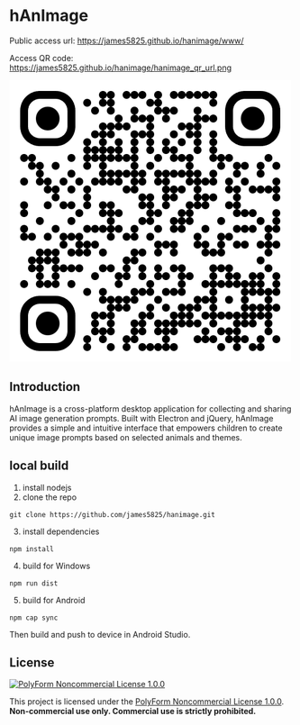 # hAnImage
Public access url: https://james5825.github.io/hanimage/www/

Access QR code: https://james5825.github.io/hanimage/hanimage_qr_url.png

![alt text](hanimage_qr_url.png)

## Introduction
hAnImage is a cross-platform desktop application for collecting and sharing AI image generation prompts. Built with Electron and jQuery, hAnImage provides a simple and intuitive interface that empowers children to create unique image prompts based on selected animals and themes.

## local build
1. install nodejs
2. clone the repo
```
git clone https://github.com/james5825/hanimage.git
```

3. install dependencies
```
npm install
```

4. build for Windows
```
npm run dist
```

5. build for Android
```
npm cap sync
```
Then build and push to device in Android Studio.


## License

[![PolyForm Noncommercial License 1.0.0](https://img.shields.io/badge/license-PolyForm%20Noncommercial%201.0.0-blue)](https://polyformproject.org/licenses/noncommercial/1.0.0/)

This project is licensed under the [PolyForm Noncommercial License 1.0.0](https://polyformproject.org/licenses/noncommercial/1.0.0/).  
**Non-commercial use only. Commercial use is strictly prohibited.**
